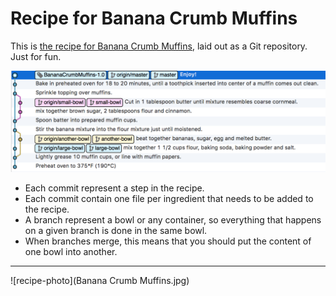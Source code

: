 # Recipe for Banana Crumb Muffins

This is [the recipe for Banana Crumb Muffins](http://allrecipes.com/recipe/17652/banana-crumb-muffins/), laid out as a Git repository.
Just for fun.

![git graph](git-graph.png)

* Each commit represent a step in the recipe.
* Each commit contain one file per ingredient that needs to be added to the recipe.
* A branch represent a bowl or any container, so everything that happens on a given branch is done in the same bowl.
* When branches merge, this means that you should put the content of one bowl into another.

----

![recipe-photo](Banana Crumb Muffins.jpg)
